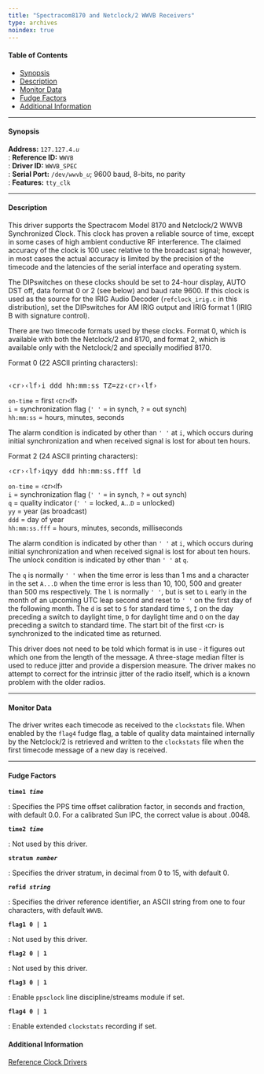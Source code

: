 ```yaml
---
title: "Spectracom8170 and Netclock/2 WWVB Receivers"
type: archives
noindex: true
---
```


#### Table of Contents

*   [Synopsis](/documentation/3-5.93e/driver4/#synopsis)
*   [Description](/documentation/3-5.93e/driver4/#description)
*   [Monitor Data](/documentation/3-5.93e/driver4/#monitor-data)
*   [Fudge Factors](/documentation/3-5.93e/driver4/#fudge-factors)
*   [Additional Information](/documentation/3-5.93e/driver4/#additional-information)

* * *

#### Synopsis

**Address:** <code>127.127.4._u_</code>  
: **Reference ID:** <code>WWVB</code>  
: **Driver ID:** <code>WWVB_SPEC</code>  
: **Serial Port:** <code>/dev/wwvb\__u_</code>; 9600 baud, 8-bits, no parity  
: **Features:** <code>tty_clk</code>  

* * *

#### Description

This driver supports the Spectracom Model 8170 and Netclock/2 WWVB Synchronized Clock. This clock has proven a reliable source of time, except in some cases of high ambient conductive RF interference. The claimed accuracy of the clock is 100 usec relative to the broadcast signal; however, in most cases the actual accuracy is limited by the precision of the timecode and the latencies of the serial interface and operating system. 

The DIPswitches on these clocks should be set to 24-hour display, AUTO DST off, data format 0 or 2 (see below) and baud rate 9600. If this clock is used as the source for the IRIG Audio Decoder (<code>refclock_irig.c</code> in this distribution), set the DIPswitches for AM IRIG output and IRIG format 1 (IRIG B with signature control).

There are two timecode formats used by these clocks. Format 0, which is available with both the Netclock/2 and 8170, and format 2, which is available only with the Netclock/2 and specially modified 8170. 

Format 0 (22 ASCII printing characters): 

<pre> 
&lsaquo;cr&rsaquo;&lsaquo;lf&rsaquo;i ddd hh:mm:ss TZ=zz&lsaquo;cr&rsaquo;&lsaquo;lf&rsaquo;
</pre>

`on-time` = first &lsaquo;cr&rsaquo;&lsaquo;lf&rsaquo;  
`i` = synchronization flag (`' '` = in synch, `?` = out synch)  
`hh:mm:ss` = hours, minutes, seconds

The alarm condition is indicated by other than `' '` at `i`, which occurs during initial synchronization and when received signal is lost for about ten hours.

Format 2 (24 ASCII printing characters): 

<pre>
&lsaquo;cr&rsaquo;&lsaquo;lf&rsaquo;iqyy ddd hh:mm:ss.fff ld
</pre>

`on-time` = &lsaquo;cr&rsaquo;&lsaquo;lf&rsaquo;  
`i` = synchronization flag (`' '` = in synch, `?` = out synch)  
`q` = quality indicator (`' '` = locked, `A`...`D` = unlocked)  
`yy` = year (as broadcast)  
`ddd` = day of year  
`hh:mm:ss.fff` = hours, minutes, seconds, milliseconds

The alarm condition is indicated by other than `' '` at `i`, which occurs during initial synchronization and when received signal is lost for about ten hours. The unlock condition is indicated by other than `' '` at `q`.

The `q` is normally `' '` when the time error is less than 1 ms and a character in the set `A...D` when the time error is less than 10, 100, 500 and greater than 500 ms respectively. The `l` is normally `' '`, but is set to `L` early in the month of an upcoming UTC leap second and reset to `' '` on the first day of the following month. The `d` is set to `S` for standard time `S`, `I` on the day preceding a switch to daylight time, `D` for daylight time and `O` on the day preceding a switch to standard time. The start bit of the first &lsaquo;cr&rsaquo; is synchronized to the indicated time as returned.

This driver does not need to be told which format is in use - it figures out which one from the length of the message. A three-stage median filter is used to reduce jitter and provide a dispersion measure. The driver makes no attempt to correct for the intrinsic jitter of the radio itself, which is a known problem with the older radios.

* * *

#### Monitor Data

The driver writes each timecode as received to the <code>clockstats</code> file. When enabled by the <code>flag4</code> fudge flag, a table of quality data maintained internally by the Netclock/2 is retrieved and written to the <code>clockstats</code> file when the first timecode message of a new day is received.

* * *

#### Fudge Factors

<code>**time1 _time_**</code>

: Specifies the PPS time offset calibration factor, in seconds and fraction, with default 0.0. For a calibrated Sun IPC, the correct value is about .0048. 

<code>**time2 _time_**</code>

: Not used by this driver. 

<code>**stratum _number_**</code>

: Specifies the driver stratum, in decimal from 0 to 15, with default 0.

<code>**refid _string_**</code>

: Specifies the driver reference identifier, an ASCII string from one to four characters, with default <code>WWVB</code>.

<code>**flag1 0 | 1**</code>

: Not used by this driver. 

<code>**flag2 0 | 1**</code>

: Not used by this driver. 

<code>**flag3 0 | 1**</code>

: Enable <code>ppsclock</code> line discipline/streams module if set. 

<code>**flag4 0 | 1**</code>

: Enable extended <code>clockstats</code> recording if set.

#### Additional Information

[Reference Clock Drivers](/documentation/3-5.93e/refclock/)